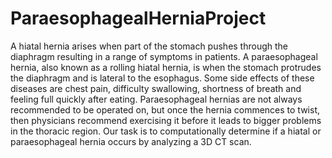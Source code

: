 # ParaesophagealHerniaProject
A hiatal hernia arises when part of the stomach pushes through the diaphragm resulting in a range of symptoms in patients. A paraesophageal hernia, also known as a rolling hiatal hernia, is when the stomach protrudes the diaphragm and is lateral to the esophagus. Some side effects of these diseases are chest pain, difficulty swallowing, shortness of breath and feeling full quickly after eating. Paraesophageal hernias are not always recommended to be operated on, but once the hernia commences to twist, then physicians recommend exercising it before it leads to bigger problems in the thoracic region. Our task is to computationally determine if a hiatal or paraesophageal hernia occurs by analyzing a 3D CT scan.
